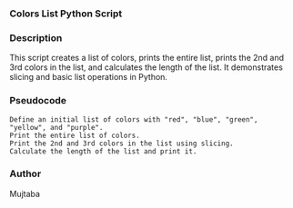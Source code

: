 ### **Colors List Python Script**

### Description

This script creates a list of colors, prints the entire list, prints the 2nd and 3rd colors in the list, and calculates the length of the list. It demonstrates slicing and basic list operations in Python.

### Pseudocode

    Define an initial list of colors with "red", "blue", "green", "yellow", and "purple".
    Print the entire list of colors.
    Print the 2nd and 3rd colors in the list using slicing.
    Calculate the length of the list and print it.

### Author

Mujtaba